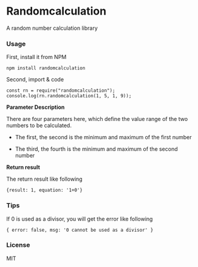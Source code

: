 Randomcalculation
===
A random number calculation library

### Usage

First, install it from NPM

```
npm install randomcalculation
```

Second, import & code

```
const rn = require("randomcalculation");
console.log(rn.randomcalculation(1, 5, 1, 9));
```

**Parameter Description**

There are four parameters here, which define the value range of the two numbers to be calculated.

- The first, the second is the minimum and maximum of the first number

- The third, the fourth is the minimum and maximum of the second number

**Return result**

The return result like following

```
{result: 1, equation: '1+0'}
```

### Tips

If 0 is used as a divisor, you will get the error like following

```
{ error: false, msg: '0 cannot be used as a divisor' }
```

### License

MIT